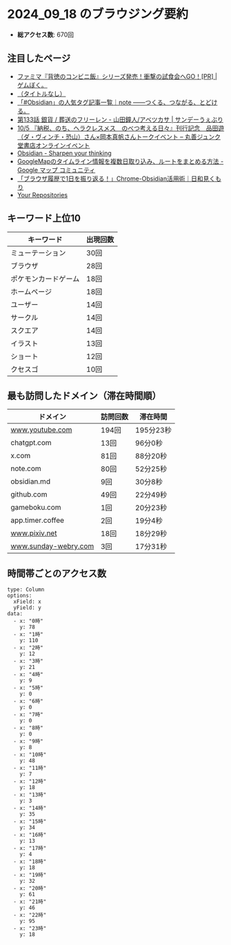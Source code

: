 # 2024_09_18 のブラウジング要約

- **総アクセス数**: 670回

## 注目したページ

- [ファミマ『背徳のコンビニ飯』シリーズ発売！衝撃の試食会へGO！[PR] | ゲムぼく。](https://gameboku.com/archives/24099999.html)
- [（タイトルなし）](https://app.timer.coffee/)
- [「#Obsidian」の人気タグ記事一覧｜note ――つくる、つながる、とどける。](https://note.com/kumoridai/n/n469580cdfaee)
- [第133話 銀貨 / 葬送のフリーレン - 山田鐘人/アベツカサ | サンデーうぇぶり](https://www.sunday-webry.com/episode/2550912964637178180)
- [10/5 『納税、のち、ヘラクレスメス　のべつ考える日々』刊行記念　品田遊（ダ・ヴィンチ・恐山）さん×岡本真帆さんトークイベント – 丸善ジュンク堂書店オンラインイベント](https://online.maruzenjunkudo.co.jp/products/j70019-241005?variant=44104676081850)
- [Obsidian - Sharpen your thinking](https://obsidian.md/)
- [GoogleMapのタイムライン情報を複数日取り込み、ルートをまとめる方法 - Google マップ コミュニティ](https://support.google.com/maps/thread/284068816/googlemap%E3%81%AE%E3%82%BF%E3%82%A4%E3%83%A0%E3%83%A9%E3%82%A4%E3%83%B3%E6%83%85%E5%A0%B1%E3%82%92%E8%A4%87%E6%95%B0%E6%97%A5%E5%8F%96%E3%82%8A%E8%BE%BC%E3%81%BF%E3%80%81%E3%83%AB%E3%83%BC%E3%83%88%E3%82%92%E3%81%BE%E3%81%A8%E3%82%81%E3%82%8B%E6%96%B9%E6%B3%95?hl=ja)
- [「ブラウザ履歴で1日を振り返る！」Chrome-Obsidian活用術｜日和見くもり](https://note.com/kumoridai/n/n159b71eeaeca?sub_rt=share_pb)
- [Your Repositories](https://github.com/kumoridai?tab=repositories)

## キーワード上位10

| キーワード | 出現回数 |
|---|---|
| ミューテーション | 30回 |
| ブラウザ | 28回 |
| ポケモンカードゲーム | 18回 |
| ホームページ | 18回 |
| ユーザー | 14回 |
| サークル | 14回 |
| スクエア | 14回 |
| イラスト | 13回 |
| ショート | 12回 |
| クセスゴ | 10回 |

## 最も訪問したドメイン（滞在時間順）

| ドメイン | 訪問回数 | 滞在時間 |
|---|---|---|
| www.youtube.com | 194回 | 195分23秒 |
| chatgpt.com | 13回 | 96分0秒 |
| x.com | 81回 | 88分20秒 |
| note.com | 80回 | 52分25秒 |
| obsidian.md | 9回 | 30分8秒 |
| github.com | 49回 | 22分49秒 |
| gameboku.com | 1回 | 20分23秒 |
| app.timer.coffee | 2回 | 19分4秒 |
| www.pixiv.net | 18回 | 18分29秒 |
| www.sunday-webry.com | 3回 | 17分31秒 |

## 時間帯ごとのアクセス数

```chartsview
type: Column
options:
  xField: x
  yField: y
data:
  - x: "0時"
    y: 78
  - x: "1時"
    y: 110
  - x: "2時"
    y: 12
  - x: "3時"
    y: 21
  - x: "4時"
    y: 9
  - x: "5時"
    y: 0
  - x: "6時"
    y: 0
  - x: "7時"
    y: 0
  - x: "8時"
    y: 0
  - x: "9時"
    y: 8
  - x: "10時"
    y: 48
  - x: "11時"
    y: 7
  - x: "12時"
    y: 18
  - x: "13時"
    y: 3
  - x: "14時"
    y: 35
  - x: "15時"
    y: 34
  - x: "16時"
    y: 13
  - x: "17時"
    y: 4
  - x: "18時"
    y: 18
  - x: "19時"
    y: 32
  - x: "20時"
    y: 61
  - x: "21時"
    y: 46
  - x: "22時"
    y: 95
  - x: "23時"
    y: 18
```
